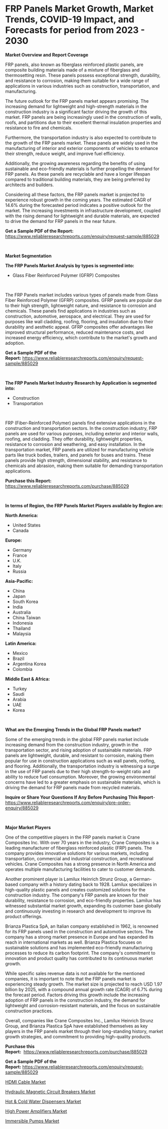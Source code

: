 <p><h1>FRP Panels Market Growth, Market Trends, COVID-19 Impact, and Forecasts for period from 2023 - 2030</h1></p><p><strong>Market Overview and Report Coverage</strong></p>
<p><p>FRP panels, also known as fiberglass reinforced plastic panels, are composite building materials made of a mixture of fiberglass and thermosetting resin. These panels possess exceptional strength, durability, and resistance to corrosion, making them suitable for a wide range of applications in various industries such as construction, transportation, and manufacturing.</p><p>The future outlook for the FRP panels market appears promising. The increasing demand for lightweight and high-strength materials in the construction industry is a significant factor driving the growth of this market. FRP panels are being increasingly used in the construction of walls, roofs, and partitions due to their excellent thermal insulation properties and resistance to fire and chemicals.</p><p>Furthermore, the transportation industry is also expected to contribute to the growth of the FRP panels market. These panels are widely used in the manufacturing of interior and exterior components of vehicles to enhance their strength, reduce weight, and improve fuel efficiency.</p><p>Additionally, the growing awareness regarding the benefits of using sustainable and eco-friendly materials is further propelling the demand for FRP panels. As these panels are recyclable and have a longer lifespan compared to traditional building materials, they are being preferred by architects and builders.</p><p>Considering all these factors, the FRP panels market is projected to experience robust growth in the coming years. The estimated CAGR of 14.6% during the forecasted period indicates a positive outlook for the market. The increasing investments in infrastructure development, coupled with the rising demand for lightweight and durable materials, are expected to drive the demand for FRP panels in the near future.</p></p>
<p><strong>Get a Sample PDF of the Report:</strong> <a href="https://www.reliableresearchreports.com/enquiry/request-sample/885029">https://www.reliableresearchreports.com/enquiry/request-sample/885029</a></p>
<p>&nbsp;</p>
<p><strong>Market Segmentation</strong></p>
<p><strong>The FRP Panels Market Analysis by types is segmented into:</strong></p>
<p><ul><li>Glass Fiber Reinforced Polymer (GFRP) Composites</li></ul></p>
<p>&nbsp;</p>
<p><p>The FRP Panels market includes various types of panels made from Glass Fiber Reinforced Polymer (GFRP) composites. GFRP panels are popular due to their high strength, lightweight nature, and resistance to corrosion and chemicals. These panels find applications in industries such as construction, automotive, aerospace, and electrical. They are used for purposes like wall cladding, roofing, flooring, and insulation due to their durability and aesthetic appeal. GFRP composites offer advantages like improved structural performance, reduced maintenance costs, and increased energy efficiency, which contribute to the market's growth and adoption.</p></p>
<p><strong>Get a Sample PDF of the Report:</strong>&nbsp;<a href="https://www.reliableresearchreports.com/enquiry/request-sample/885029">https://www.reliableresearchreports.com/enquiry/request-sample/885029</a></p>
<p>&nbsp;</p>
<p><strong>The FRP Panels Market Industry Research by Application is segmented into:</strong></p>
<p><ul><li>Construction</li><li>Transportation</li></ul></p>
<p>&nbsp;</p>
<p><p>FRP (Fiber-Reinforced Polymer) panels find extensive applications in the construction and transportation sectors. In the construction industry, FRP panels are used for various purposes, including exterior and interior walls, roofing, and cladding. They offer durability, lightweight properties, resistance to corrosion and weathering, and easy installation. In the transportation market, FRP panels are utilized for manufacturing vehicle parts like truck bodies, trailers, and panels for buses and trains. These panels provide high strength, dimensional stability, and resistance to chemicals and abrasion, making them suitable for demanding transportation applications.</p></p>
<p><strong>Purchase this Report:</strong>&nbsp; <a href="https://www.reliableresearchreports.com/purchase/885029">https://www.reliableresearchreports.com/purchase/885029</a></p>
<p>&nbsp;</p>
<p><strong>In terms of Region, the FRP Panels Market Players available by Region are:</strong></p>
<p>
    <p> <strong> North America: </strong>
        <ul>
            <li>United States</li>
            <li>Canada</li>
        </ul>
        </p> 
    <p> <strong> Europe: </strong>
        <ul>
            <li>Germany</li>
            <li>France</li>
            <li>U.K.</li>
            <li>Italy</li>
            <li>Russia</li>
        </ul>
        </p> 
    <p> <strong> Asia-Pacific: </strong>
        <ul>
            <li>China</li>
            <li>Japan</li>
            <li>South Korea</li>
            <li>India</li>
            <li>Australia</li>
            <li>China Taiwan</li>
            <li>Indonesia</li>
            <li>Thailand</li>
            <li>Malaysia</li>
        </ul>
        </p> 
    <p> <strong> Latin America: </strong>
        <ul>
            <li>Mexico</li>
            <li>Brazil</li>
            <li>Argentina Korea</li>
            <li>Colombia</li>
        </ul>
        </p> 
    <p> <strong> Middle East & Africa: </strong>
        <ul>
            <li>Turkey</li>
            <li>Saudi</li>
            <li>Arabia</li>
            <li>UAE</li>
            <li>Korea</li>
        </ul>
    </p>
    </p>
<p>&nbsp;</p>
<p><strong>What are the Emerging Trends in the Global FRP Panels market?</strong></p>
<p><p>Some of the emerging trends in the global FRP panels market include increasing demand from the construction industry, growth in the transportation sector, and rising adoption of sustainable materials. FRP panels are lightweight, durable, and resistant to corrosion, making them popular for use in construction applications such as wall panels, roofing, and flooring. Additionally, the transportation industry is witnessing a surge in the use of FRP panels due to their high strength-to-weight ratio and ability to reduce fuel consumption. Moreover, the growing environmental concerns have led to a greater emphasis on sustainable materials, which is driving the demand for FRP panels made from recycled materials.</p></p>
<p><strong>Inquire or Share Your Questions If Any Before Purchasing This Report</strong>- <a href="https://www.reliableresearchreports.com/enquiry/pre-order-enquiry/885029">https://www.reliableresearchreports.com/enquiry/pre-order-enquiry/885029</a></p>
<p>&nbsp;</p>
<p><strong>Major Market Players</strong></p>
<p><p>One of the competitive players in the FRP panels market is Crane Composites Inc. With over 70 years in the industry, Crane Composites is a leading manufacturer of fiberglass reinforced plastic (FRP) panels. The company provides innovative solutions for various markets, including transportation, commercial and industrial construction, and recreational vehicles. Crane Composites has a strong presence in North America and operates multiple manufacturing facilities to cater to customer demands.</p><p>Another prominent player is Lamilux Heinrich Strunz Group, a German-based company with a history dating back to 1928. Lamilux specializes in high-quality plastic panels and creates customized solutions for the construction industry. The company's FRP panels are known for their durability, resistance to corrosion, and eco-friendly properties. Lamilux has witnessed substantial market growth, expanding its customer base globally and continuously investing in research and development to improve its product offerings.</p><p>Brianza Plastica SpA, an Italian company established in 1962, is renowned for its FRP panels used in the construction and automotive sectors. The company has a strong market presence in Europe and has expanded its reach in international markets as well. Brianza Plastica focuses on sustainable solutions and has implemented eco-friendly manufacturing processes to reduce its carbon footprint. The company's commitment to innovation and product quality has contributed to its continuous market growth.</p><p>While specific sales revenue data is not available for the mentioned companies, it is important to note that the FRP panels market is experiencing steady growth. The market size is projected to reach USD 1.97 billion by 2025, with a compound annual growth rate (CAGR) of 6.7% during the forecast period. Factors driving this growth include the increasing adoption of FRP panels in the construction industry, the demand for lightweight and corrosion-resistant materials, and the focus on sustainable construction practices.</p><p>Overall, companies like Crane Composites Inc., Lamilux Heinrich Strunz Group, and Brianza Plastica SpA have established themselves as key players in the FRP panels market through their long-standing history, market growth strategies, and commitment to providing high-quality products.</p></p>
<p><strong>Purchase this Report:</strong>&nbsp;&nbsp;<a href="https://www.reliableresearchreports.com/purchase/885029">https://www.reliableresearchreports.com/purchase/885029</a></p>
<p></p>
<p><strong>Get a Sample PDF of the Report:</strong>&nbsp;<a href="https://www.reliableresearchreports.com/enquiry/request-sample/885029">https://www.reliableresearchreports.com/enquiry/request-sample/885029</a></p>
<p><p><a href="https://medium.com/@madelynyost/analyzing-hdmi-cable-market-global-industry-perspective-and-forecast-2023-to-2030-dceef3f83bd4">HDMI Cable Market</a></p><p><a href="https://medium.com/@klrahulrp23/hydraulic-magnetic-circuit-breakers-market-size-reveals-the-best-marketing-channels-in-global-b557f75b59f7">Hydraulic Magnetic Circuit Breakers Market</a></p><p><a href="https://medium.com/@nayanmongiarp23/decoding-hot-amp-cold-water-dispensers-market-metrics-market-share-trends-and-growth-patterns-f08226a15c76">Hot & Cold Water Dispensers Market</a></p><p><a href="https://medium.com/@lowellgreen2023/high-power-amplifiers-market-size-market-outlook-and-market-forecast-2023-to-2030-06e484f9c26a">High Power Amplifiers Market</a></p><p><a href="https://medium.com/@suryayadavrp23/immersible-pumps-market-research-report-its-history-and-forecast-2023-to-2030-f4ad9e0aa09c">Immersible Pumps Market</a></p></p>